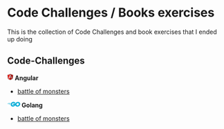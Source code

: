 # Code Challenges / Books exercises
This is the collection of Code Challenges and book exercises that I ended up doing

## Code-Challenges

**<img src="./interviews/angular/angular.svg" height="15"></img> Angular**
* [battle of monsters](interviews/angular/battle-of-monsters/)

**<img src="./interviews/golang/golang.svg" height="15"></img> Golang**
* [battle of monsters](interviews/golang/battle-of-monsters/)
